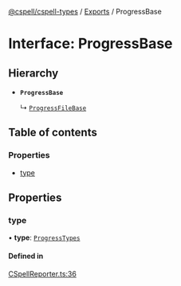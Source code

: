 [@cspell/cspell-types](../README.md) / [Exports](../modules.md) / ProgressBase

# Interface: ProgressBase

## Hierarchy

- **`ProgressBase`**

  ↳ [`ProgressFileBase`](ProgressFileBase.md)

## Table of contents

### Properties

- [type](ProgressBase.md#type)

## Properties

### type

• **type**: [`ProgressTypes`](../modules.md#progresstypes)

#### Defined in

[CSpellReporter.ts:36](https://github.com/streetsidesoftware/cspell/blob/8074600/packages/cspell-types/src/CSpellReporter.ts#L36)
